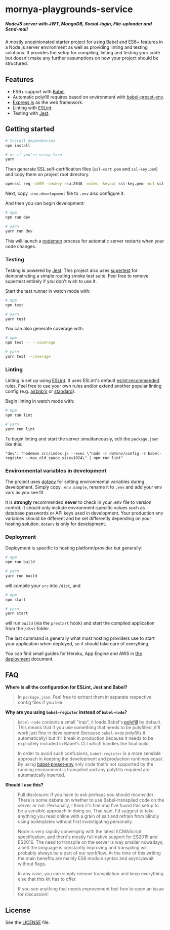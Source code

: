 # mornya-playgrounds-service
##### NodeJS server with JWT, MongoDB, Social-login, File-uploader and Send-mail

A mostly unopinionated starter project for using Babel and ES6+ features in a Node.js server environment as well as providing linting and testing solutions. It provides the setup for compiling, linting and testing your code but doesn't make any further assumptions on how your project should be structured.

## Features
- ES6+ support with [Babel](https://babeljs.io/).
- Automatic polyfill requires based on environment with [babel-preset-env](https://github.com/babel/babel-preset-env).
- [Express.js](https://expressjs.com/) as the web framework.
- Linting with [ESLint](http://eslint.org/).
- Testing with [Jest](https://facebook.github.io/jest/).

## Getting started

```sh
# Install dependencies
npm install

# or if you're using Yarn
yarn
```
Then generate SSL self-certification files (`ssl-cert.pem` and `ssl-key.pem`) and copy them on project root directory.
```sh
openssl req -x509 -newkey rsa:2048 -nodes -keyout ssl-key.pem -out ssl-cert.pem -days 365
```

Next, copy `.env.development` file to `.env` also configure it.

And then you can begin development:

```sh
# npm
npm run dev

# yarn
yarn run dev
```

This will launch a [nodemon](https://nodemon.io/) process for automatic server restarts when your code changes.

### Testing

Testing is powered by [Jest](https://facebook.github.io/jest/). This project also uses [supertest](https://github.com/visionmedia/supertest) for demonstrating a simple routing smoke test suite. Feel free to remove supertest entirely if you don't wish to use it.

Start the test runner in watch mode with:

```sh
# npm
npm test

# yarn
yarn test
```

You can also generate coverage with:

```sh
# npm
npm test -- --coverage

# yarn
yarn test --coverage
```

### Linting

Linting is set up using [ESLint](http://eslint.org/). It uses ESLint's default [eslint:recommended](https://github.com/eslint/eslint/blob/master/conf/eslint.json) rules. Feel free to use your own rules and/or extend another popular linting config (e.g. [airbnb's](https://www.npmjs.com/package/eslint-config-airbnb) or [standard](https://github.com/feross/eslint-config-standard)).

Begin linting in watch mode with:

```sh
# npm
npm run lint

# yarn
yarn run lint
```

To begin linting and start the server simultaneously, edit the `package.json` like this:

```
"dev": "nodemon src/index.js --exec \"node -r dotenv/config -r babel-register --max_old_space_size=1024\" | npm run lint"
```

### Environmental variables in development

The project uses [dotenv](https://www.npmjs.com/package/dotenv) for setting environmental variables during development. Simply copy `.env.sample`, rename it to `.env` and add your env vars as you see fit. 

It is **strongly** recommended **never** to check in your .env file to version control. It should only include environment-specific values such as database passwords or API keys used in development. Your production env variables should be different and be set differently depending on your hosting solution. `dotenv` is only for development.

### Deployment

Deployment is specific to hosting platform/provider but generally:

```sh
# npm
npm run build

# yarn
yarn run build
```

will compile your `src` into `/dist`, and 

```sh
# npm
npm start

# yarn
yarn start
```

will run `build` (via the `prestart` hook) and start the compiled application from the `/dist` folder.

The last command is generally what most hosting providers use to start your application when deployed, so it should take care of everything.

You can find small guides for Heroku, App Engine and AWS in [the deployment](DEPLOYMENT.md) document.

## FAQ

**Where is all the configuration for ESLint, Jest and Babel?**

> In `package.json`. Feel free to extract them in separate respective config files if you like.

**Why are you using `babel-register` instead of `babel-node`?**

> `babel-node` contains a small "trap", it loads Babel's [polyfill](https://babeljs.io/docs/usage/polyfill/) by default. This means that if you use something that needs to be polyfilled, it'll work just fine in development (because `babel-node` polyfills it automatically) but it'll break in production because it needs to be explicitely included in Babel's CLI which handles the final build.
>
> In order to avoid such confusions, `babel-register` is a more sensible approach in keeping the development and production runtimes equal. By using [babel-preset-env](https://github.com/babel/babel-preset-env) only code that's not supported by the running environment is transpiled and any polyfills required are automatically inserted.

**Should I use this?**

> Full disclosure: If you have to ask perhaps you should reconsider. There is some debate on whether to use Babel-transpiled code on the server or not. Personally, I think it's fine and I've found this setup to be a sensible approach in doing so. That said, I'd suggest to take anything you read online with a grain of salt and refrain from blindly using boilerplates without first investigating personally.
>
> Node is very rapidly converging with the latest ECMAScript specification, and there's mostly full native support for ES2015 and ES2016. The need to transpile on the server is way smaller nowadays, albeit the language is constantly improving and transpiling will probably always be a part of our workflow. At the time of this writing the main benefits are mainly ES6 module syntax and async/await without flags.
>
> In any case, you can simply remove transpilation and keep everything else that this kit has to offer.
>
> If you see anything that needs improvement feel free to open an issue for discussion!

## License
See the [LICENSE](LICENSE) file.
